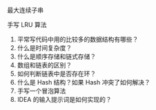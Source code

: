 最大连续子串

手写 LRU 算法



1. 平常写代码中用的比较多的数据结构有哪些？
2. 什么是时间复杂度？
3. 什么是顺序存储和链式存储？
4. 数组和链表的区别？
5. 如何判断链表中是否存在环？
6. 什么是 Hash 结构？如果 Hash 冲突了如何解决？
7. 手写一个冒泡算法
8. IDEA 的输入提示词是如何实现的？
